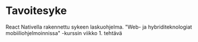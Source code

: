 # Tavoitesyke
React Nativella rakennettu sykeen laskuohjelma. "Web- ja hybriditeknologiat mobiiliohjelmoinnissa" -kurssin viikko 1. tehtävä
